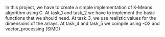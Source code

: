 In this project, we have to create a simple implementation of K-Means algorithm using C. 
At task_1 and task_2 we have to implement the basic functions that we should need.
At task_3, we use realistic values for the dimensions of the arrays.
At task_4 and task_5 we compile using -O2 and vector_processing (SIMD)
